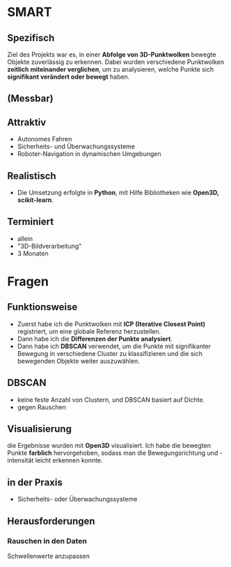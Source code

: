 # SMART 
## Spezifisch 
Ziel des Projekts war es, in einer **Abfolge von 3D-Punktwolken** bewegte Objekte zuverlässig zu erkennen. 
Dabei wurden verschiedene Punktwolken **zeitlich miteinander verglichen**, um zu analysieren, welche Punkte sich **signifikant verändert oder bewegt** haben. 

## (Messbar) 


## Attraktiv 
- Autonomes Fahren 
- Sicherheits- und Überwachungssysteme 
- Roboter-Navigation in dynamischen Umgebungen 

## Realistisch 
- Die Umsetzung erfolgte in **Python**, mit Hilfe Bibliotheken wie **Open3D, scikit-learn**. 

## Terminiert 
- allein 
- "3D-Bildverarbeitung" 
- 3 Monaten 


# Fragen 
## Funktionsweise 
- Zuerst habe ich die Punktwolken mit **ICP (Iterative Closest Point)** registriert, um eine globale Referenz herzustellen. 
- Dann habe ich die **Differenzen der Punkte analysiert**. 
- Dann habe ich **DBSCAN** verwendet, um die Punkte mit signifikanter Bewegung in verschiedene Cluster zu klassifizieren und die sich bewegenden Objekte weiter auszuwählen. 

## DBSCAN 
- keine feste Anzahl von Clustern, und DBSCAN basiert auf Dichte. 
- gegen Rauschen 

## Visualisierung 
die Ergebnisse wurden mit **Open3D** visualisiert. 
Ich habe die bewegten Punkte **farblich** hervorgehoben, sodass man die Bewegungsrichtung und -intensität leicht erkennen konnte. 

## in der Praxis 
- Sicherheits- oder Überwachungssysteme 

## Herausforderungen 
### Rauschen in den Daten 
Schwellenwerte anzupassen 

